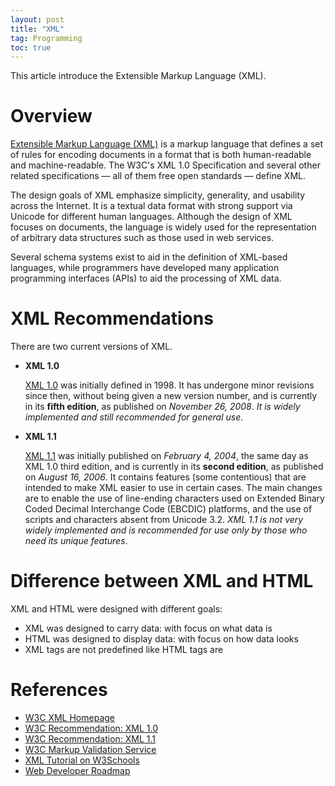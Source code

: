 ```yaml
---
layout: post
title: "XML"
tag: Programming
toc: true
---
```


This article introduce the Extensible Markup Language (XML).

<!--more-->

# Overview

[Extensible Markup Language (XML)](https://en.wikipedia.org/wiki/XML) is a markup language that defines a set of rules for encoding documents in a format that is both human-readable and machine-readable. The W3C's XML 1.0 Specification and several other related specifications — all of them free open standards — define XML.

The design goals of XML emphasize simplicity, generality, and usability across the Internet. It is a textual data format with strong support via Unicode for different human languages. Although the design of XML focuses on documents, the language is widely used for the representation of arbitrary data structures such as those used in web services.

Several schema systems exist to aid in the definition of XML-based languages, while programmers have developed many application programming interfaces (APIs) to aid the processing of XML data.

# XML Recommendations

There are two current versions of XML.

* **XML 1.0**

    [XML 1.0](https://www.w3.org/TR/xml/) was initially defined in 1998. It has undergone minor revisions since then, without being given a new version number, and is currently in its **fifth edition**, as published on *November 26, 2008*. *It is widely implemented and still recommended for general use*.

* **XML 1.1**

    [XML 1.1](https://www.w3.org/TR/xml11/) was initially published on *February 4, 2004*, the same day as XML 1.0 third edition, and is currently in its **second edition**, as published on *August 16, 2006*. It contains features (some contentious) that are intended to make XML easier to use in certain cases. The main changes are to enable the use of line-ending characters used on Extended Binary Coded Decimal Interchange Code (EBCDIC) platforms, and the use of scripts and characters absent from Unicode 3.2. *XML 1.1 is not very widely implemented and is recommended for use only by those who need its unique features*.

# Difference between XML and HTML

XML and HTML were designed with different goals:

* XML was designed to carry data: with focus on what data is
* HTML was designed to display data: with focus on how data looks
* XML tags are not predefined like HTML tags are

# References

* [W3C XML Homepage](https://www.w3.org/XML/)
* [W3C Recommendation: XML 1.0](https://www.w3.org/TR/xml/)
* [W3C Recommendation: XML 1.1](https://www.w3.org/TR/xml11/)
* [W3C Markup Validation Service](http://validator.w3.org/)
* [XML Tutorial on W3Schools](https://www.w3schools.com/xml/)
* [Web Developer Roadmap](https://github.com/kamranahmedse/developer-roadmap)

